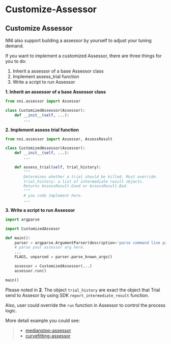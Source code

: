 # Customize-Assessor

## Customize Assessor

NNI also support building a assessor by yourself to adjust your tuning demand.

If you want to implement a customized Assessor, there are three things for you to do:

1) Inherit a assessor of a base Assessor class
2) Implement assess_trial function
3) Write a script to run Assessor

**1. Inherit an assessor of a base Assessor class**

```python
from nni.assessor import Assessor

class CustomizedAssessor(Assessor):
    def __init__(self, ...):
        ...
```

**2. Implement assess trial function**
```python
from nni.assessor import Assessor, AssessResult

class CustomizedAssessor(Assessor):
    def __init__(self, ...):
        ...
    
    def assess_trial(self, trial_history):
        """
        Determines whether a trial should be killed. Must override.
        trial_history: a list of intermediate result objects.
        Returns AssessResult.Good or AssessResult.Bad.
        """
        # you code implement here.
        ...
```

**3. Write a script to run Assessor**

```python
import argparse

import CustomizedAssesor

def main():
    parser = argparse.ArgumentParser(description='parse command line parameters.')
    # parse your assessor arg here.
    ...
    FLAGS, unparsed = parser.parse_known_args()

    assessor = CustomizedAssessor(...)
    assessor.run()

main()
```

Please noted in **2**. The object ```trial_history``` are exact the object that Trial send to Assesor by using SDK ```report_intermediate_result``` function.

Also, user could override the ```run``` function in Assessor to control the process logic.

More detail example you could see:
> * [medianstop-assessor](../src/sdk/pynni/nni/medianstop_assessor)
> * [curvefitting-assessor](../src/sdk/pynni/nni/curvefitting_assessor)